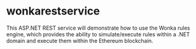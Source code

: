 # wonkarestservice
This ASP.NET REST service will demonstrate how to use the Wonka rules engine, which provides the ability to simulate/execute rules within a .NET domain and execute them within the Ethereum blockchain.
